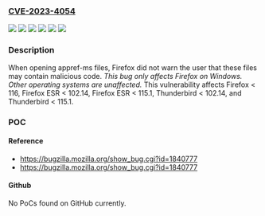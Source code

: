 ### [CVE-2023-4054](https://cve.mitre.org/cgi-bin/cvename.cgi?name=CVE-2023-4054)
![](https://img.shields.io/static/v1?label=Product&message=Firefox%20ESR&color=blue)
![](https://img.shields.io/static/v1?label=Product&message=Firefox&color=blue)
![](https://img.shields.io/static/v1?label=Product&message=Thunderbird&color=blue)
![](https://img.shields.io/static/v1?label=Version&message=unspecified%3C%20102.14%20&color=brighgreen)
![](https://img.shields.io/static/v1?label=Version&message=unspecified%3C%20116%20&color=brighgreen)
![](https://img.shields.io/static/v1?label=Vulnerability&message=Lack%20of%20warning%20when%20opening%20appref-ms%20files&color=brighgreen)

### Description

When opening appref-ms files, Firefox did not warn the user that these files may contain malicious code. *This bug only affects Firefox on Windows. Other operating systems are unaffected.* This vulnerability affects Firefox < 116, Firefox ESR < 102.14, Firefox ESR < 115.1, Thunderbird < 102.14, and Thunderbird < 115.1.

### POC

#### Reference
- https://bugzilla.mozilla.org/show_bug.cgi?id=1840777
- https://bugzilla.mozilla.org/show_bug.cgi?id=1840777

#### Github
No PoCs found on GitHub currently.


